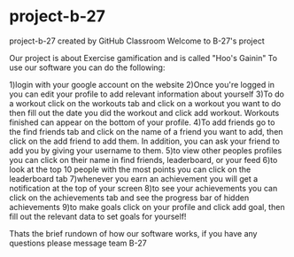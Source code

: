 # project-b-27
project-b-27 created by GitHub Classroom
Welcome to B-27's project

Our project is about Exercise gamification and is called "Hoo's Gainin" To use our software you can do the following:

1)login with your google account on the website
2)Once you're logged in you can edit your profile to add relevant information about yourself
3)To do a workout click on the workouts tab and click on a workout you want to do then fill out the date you did the workout and click add workout. 
Workouts finished can appear on the bottom of your profile.
4)To add friends go to the find friends tab and click on the name of a friend you want to add, then click on the add friend to add them. 
In addition, you can ask your friend to add you by giving your username to them.
5)to view other peoples profiles you can click on their name in find friends, leaderboard, or your feed
6)to look at the top 10 people with the most points you can click on the leaderboard tab
7)whenever you earn an achievement you will get a notification at the top of your screen
8)to see your achievements you can click on the achievements tab and see the progress bar of hidden achievements
9)to make goals click on your profile and click add goal, then fill out the relevant data to set goals for yourself!

Thats the brief rundown of how our software works, if you have any questions please message team B-27

